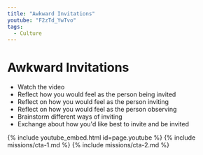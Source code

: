 ```yaml
---
title: "Awkward Invitations"
youtube: "F2zTd_YwTvo"
tags:
  - Culture
---
```


# Awkward Invitations #

* Watch the video
* Reflect how you would feel as the person being invited
* Reflect on how you would feel as the person inviting
* Reflect on how you would feel as the person observing
* Brainstorm different ways of inviting
* Exchange about how you'd like best to invite and be invited

{% include youtube_embed.html id=page.youtube %}
{% include missions/cta-1.md %}
{% include missions/cta-2.md %}
